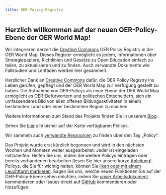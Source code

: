 ```yaml
---
title: OER-Policy-Registry
---
```

## Herzlich willkommen auf der neuen OER-Policy-Ebene der OER World Map!

Wir integrieren derzeit die [Creative Commons](https://creativecommons.org/) OER Policy Registry in die OER World Map. Dieses Register ermöglicht es jedem, Informationen über Strategiepapiere, Richtlinien und Gesetze zu Open Education einfach zu teilen, zu aktualisieren und zu finden. Auch verwandte Dokumente wie Fallstudien und Leitfäden werden hier gesammelt.

Herzlicher Dank an [Creative Commons](https://creativecommons.org/) dafür, die OER Policy Registry ins Leben gerufen, gepflegt und der OER World Map zur Verfügung gestellt zu haben. Die Aufnahme von OER-Policys als neue Ebene der OER World Map ermöglicht es OER-Befürwortern und politischen Entscheidern, sich ein umfassenderes Bild von allen offenen Bildungsaktivitäten in einem bestimmten Land oder einer bestimmten Region zu machen.

Weitere Informationen zum Stand des Projekts finden Sie in unserem [Blog](https://oerworldmap.wordpress.com/2018/10/11/moving-the-oer-policy-registry-to-the-oer-world-map).

Sehen Sie [hier](https://oerworldmap.org/resource/?filter.about.additionalType.@id=https%3A%2F%2Foerworldmap.org%2Fassets%2Fjson%2Fpublications.json%23policy) alle bisher auf der Karte verfügbaren Policys.

Wir sammeln auch [verwandte Ressourcen](https://oerworldmap.org/resource/?filter.about.keywords=policy&size=20) zu finden über den Tag „Policy“.

Das Projekt wurde erst kürzlich begonnen und wird in den nächsten Wochen und Monaten weiter ausgearbeitet. Jeder ist eingeladen mitzuhelfen. Helfen Sie uns, indem Sie weitere Policys eintragen oder bereits vorhandenen bearbeiten (lesen Sie hier unsere kurze [Anleitung](https://github.com/hbz/oerworldmap/issues/1615)). Policys, die Sie für wichtig halten, können Sie [liken oder mit einem Leuchtturm markieren](https://oerworldmap.wordpress.com/2017/11/27/identifying-lighthouses/). Sagen Sie uns, welche neuen Funktionen Sie auf der OER-Policy-Ebene sehen möchten, indem Sie [unser Arbeitsdokument](https://docs.google.com/document/d/1qDb1jfGXWQQwjLTFX9myfqS7DbHYD3YzlgoGiHQgfhc/edit?usp=sharing) kommentieren oder Issues direkt auf [GitHub](https://github.com/hbz/oerworldmap/milestone/23) kommentieren oder hinzufügen.